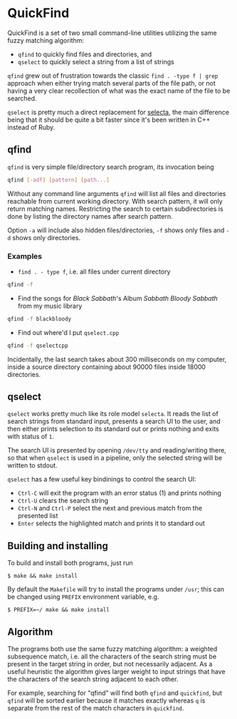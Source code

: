 # QuickFind

QuickFind is a set of two small command-line utilities utilizing the same fuzzy
matching algorithm:

* `qfind` to quickly find files and directories, and
* `qselect` to quickly select a string from a list of strings

`qfind` grew out of frustration towards the classic `find . -type f | grep`
approach when either trying match several parts of the file path, or not having a very clear
recollection of what was the exact name of the file to be searched.

`qselect` is pretty much a direct replacement for
[selecta](https://github.com/garybernhardt/selecta),
the main difference being that it should be quite a bit faster since it's been
written in C++ instead of Ruby.

## qfind

`qfind` is very simple file/directory search program, its invocation being

```sh
qfind [-adf] [pattern] [path...]
```
Without any command line arguments `qfind` will list all files and directories
reachable from current working directory. With search pattern, it will only
return matching names. Restricting the search to certain subdirectories is done
by listing the directory names after search pattern.

Option `-a` will include also hidden files/directories, `-f` shows only files
and `-d` shows only directories.

### Examples

* `find . - type f`, i.e. all files under current directory
```sh
qfind -f
```
* Find the songs for _Black Sabbath_'s Album _Sabbath Bloody Sabbath_ from my music library
```sh
qfind -f blackbloody
```
* Find out where'd I put `qselect.cpp`
```sh
qfind -f qselectcpp
```

Incidentally, the last search takes about 300 milliseconds on my computer, inside a
source directory containing about 90000 files inside 18000 directories.

## qselect

`qselect` works pretty much like its role model `selecta`. It reads the list of search
strings from standard input, presents a search UI to the user, and then either prints
selection to its standard out or prints nothing and exits with status of `1`.

The search UI is presented by opening `/dev/tty` and reading/writing there, so that when
`qselect` is used in a pipeline, only the selected string will be written to stdout.

`qselect` has a few useful key bindinings to control the search UI:

* `Ctrl-C` will exit the program with an error status (1) and prints nothing
* `Ctrl-U` clears the search string
* `Ctrl-N` and `Ctrl-P` select the next and previous match from the presented list
* `Enter` selects the highlighted match and prints it to standard out

## Building and installing

To build and install both programs, just run

`$ make && make install`

By default the `Makefile` will try to install the programs under `/usr`; this
can be changed using `PREFIX` environment variable, e.g.

`$ PREFIX=~/ make && make install`

## Algorithm

The programs both use the same fuzzy matching algorithm:
a weighted subsequence match, i.e. all the characters of the search string
must be present in the target string in order, but not necessarily adjacent.
As a useful heuristic the algorithm gives larger weight to input strings
that have the characters of the search string adjacent to each other.

For example, searching for "qfind" will find both `qfind` and `quickfind`,
but `qfind` will be sorted earlier because it matches exactly whereas `q` is
separate from the rest of the match characters in `quickfind`.